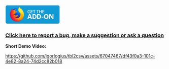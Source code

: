 [![](https://raw.githubusercontent.com/igorlogius/igorlogius/main/geFxAddon.png)](https://addons.mozilla.org/en-US/firefox/addon/tbl2csv/)

### [Click here to report a bug, make a suggestion or ask a question](https://github.com/igorlogius/igorlogius/issues/new/choose)

<b>Short Demo Video:</b>

https://github.com/igorlogius/tbl2csv/assets/67047467/df43f0a3-101c-4e82-8a24-74d2cc82b018
